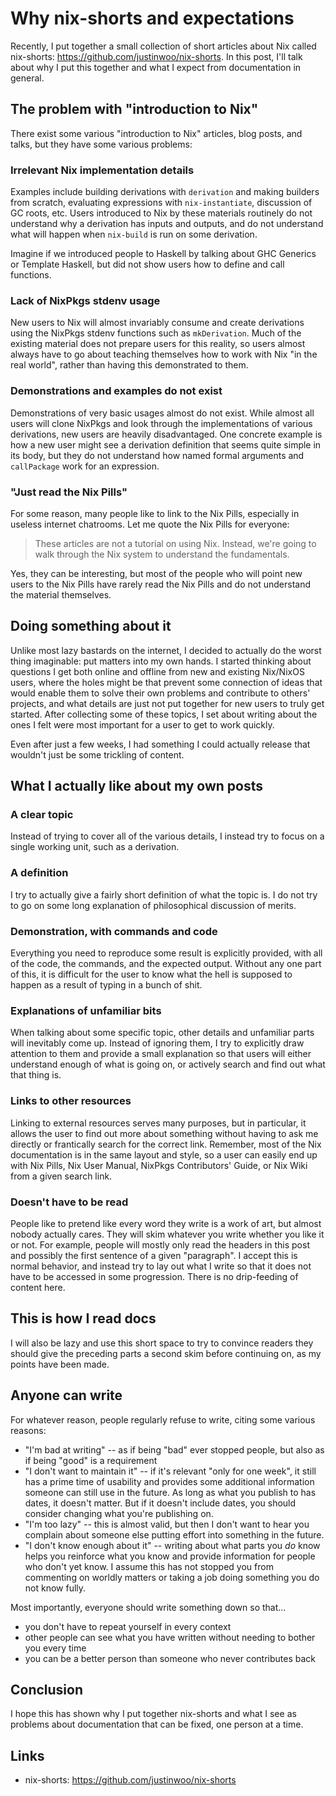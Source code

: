# Why nix-shorts and expectations

Recently, I put together a small collection of short articles about Nix called nix-shorts: <https://github.com/justinwoo/nix-shorts>. In this post, I'll talk about why I put this together and what I expect from documentation in general.

## The problem with "introduction to Nix"

There exist some various "introduction to Nix" articles, blog posts, and talks, but they have some various problems:

### Irrelevant Nix implementation details

Examples include building derivations with `derivation` and making builders from scratch, evaluating expressions with `nix-instantiate`, discussion of GC roots, etc. Users introduced to Nix by these materials routinely do not understand why a derivation has inputs and outputs, and do not understand what will happen when `nix-build` is run on some derivation.

Imagine if we introduced people to Haskell by talking about GHC Generics or Template Haskell, but did not show users how to define and call functions.

### Lack of NixPkgs stdenv usage

New users to Nix will almost invariably consume and create derivations using the NixPkgs stdenv functions such as `mkDerivation`. Much of the existing material does not prepare users for this reality, so users almost always have to go about teaching themselves how to work with Nix "in the real world", rather than having this demonstrated to them.

### Demonstrations and examples do not exist

Demonstrations of very basic usages almost do not exist. While almost all users will clone NixPkgs and look through the implementations of various derivations, new users are heavily disadvantaged. One concrete example is how a new user might see a derivation definition that seems quite simple in its body, but they do not understand how named formal arguments and `callPackage` work for an expression.

### "Just read the Nix Pills"

For some reason, many people like to link to the Nix Pills, especially in useless internet chatrooms. Let me quote the Nix Pills for everyone:

> These articles are not a tutorial on using Nix. Instead, we're going to walk through the Nix system to understand the fundamentals.

Yes, they can be interesting, but most of the people who will point new users to the Nix Pills have rarely read the Nix Pills and do not understand the material themselves.

## Doing something about it

Unlike most lazy bastards on the internet, I decided to actually do the worst thing imaginable: put matters into my own hands. I started thinking about questions I get both online and offline from new and existing Nix/NixOS users, where the holes might be that prevent some connection of ideas that would enable them to solve their own problems and contribute to others' projects, and what details are just not put together for new users to truly get started. After collecting some of these topics, I set about writing about the ones I felt were most important for a user to get to work quickly.

Even after just a few weeks, I had something I could actually release that wouldn't just be some trickling of content.

## What I actually like about my own posts

### A clear topic

Instead of trying to cover all of the various details, I instead try to focus on a single working unit, such as a derivation.

### A definition

I try to actually give a fairly short definition of what the topic is. I do not try to go on some long explanation of philosophical discussion of merits.

### Demonstration, with commands and code

Everything you need to reproduce some result is explicitly provided, with all of the code, the commands, and the expected output. Without any one part of this, it is difficult for the user to know what the hell is supposed to happen as a result of typing in a bunch of shit.

### Explanations of unfamiliar bits

When talking about some specific topic, other details and unfamiliar parts will inevitably come up. Instead of ignoring them, I try to explicitly draw attention to them and provide a small explanation so that users will either understand enough of what is going on, or actively search and find out what that thing is.

### Links to other resources

Linking to external resources serves many purposes, but in particular, it allows the user to find out more about something without having to ask me directly or frantically search for the correct link. Remember, most of the Nix documentation is in the same layout and style, so a user can easily end up with Nix Pills, Nix User Manual, NixPkgs Contributors' Guide, or Nix Wiki from a given search link.

### Doesn't have to be read

People like to pretend like every word they write is a work of art, but almost nobody actually cares. They will skim whatever you write whether you like it or not. For example, people will mostly only read the headers in this post and possibly the first sentence of a given "paragraph". I accept this is normal behavior, and instead try to lay out what I write so that it does not have to be accessed in some progression. There is no drip-feeding of content here.

## This is how I read docs

I will also be lazy and use this short space to try to convince readers they should give the preceding parts a second skim before continuing on, as my points have been made.

## Anyone can write

For whatever reason, people regularly refuse to write, citing some various reasons:

* "I'm bad at writing" -- as if being "bad" ever stopped people, but also as if being "good" is a requirement
* "I don't want to maintain it" -- if it's relevant "only for one week", it still has a prime time of usability and provides some additional information someone can still use in the future. As long as what you publish to has dates, it doesn't matter. But if it doesn't include dates, you should consider changing what you're publishing on.
* "I'm too lazy" -- this is almost valid, but then I don't want to hear you complain about someone else putting effort into something in the future.
* "I don't know enough about it" -- writing about what parts you *do* know helps you reinforce what you know and provide information for people who don't yet know. I assume this has not stopped you from commenting on worldly matters or taking a job doing something you do not know fully.

Most importantly, everyone should write something down so that...

* you don't have to repeat yourself in every context
* other people can see what you have written without needing to bother you every time
* you can be a better person than someone who never contributes back

## Conclusion

I hope this has shown why I put together nix-shorts and what I see as problems about documentation that can be fixed, one person at a time.

## Links

* nix-shorts: <https://github.com/justinwoo/nix-shorts>
